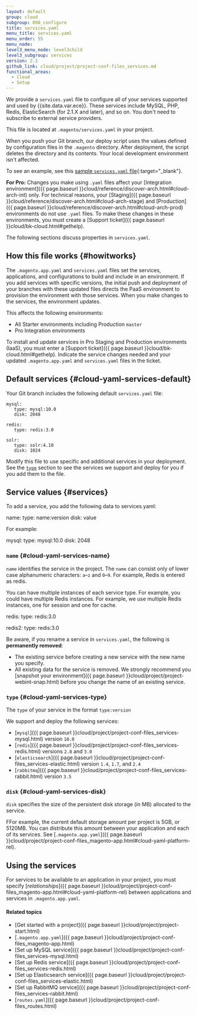 ```yaml
---
layout: default
group: cloud
subgroup: 090_configure
title: services.yaml
menu_title: services.yaml
menu_order: 55
menu_node:
level3_menu_node: level3child
level3_subgroup: services
version: 2.1
github_link: cloud/project/project-conf-files_services.md
functional_areas:
  - Cloud
  - Setup
---
```


We provide a `services.yaml` file to configure all of your services supported and used by {{site.data.var.ece}}. These services include MySQL, PHP, Redis, ElasticSearch (for 2.1.X and later), and so on. You don't need to subscribe to external service providers.

This file is located at `.magento/services.yaml` in your project.

<div class="bs-callout bs-callout-info" id="info">
  <p>When you push your Git branch, our deploy script uses the values defined by configuration files in the <code>.magento</code> directory. After deployment, the script deletes the directory and its contents. Your local development environment isn't affected.</p>
</div>

To see an example, see this [sample `services.yaml` file](https://github.com/magento/magento-cloud/blob/master/.magento/services.yaml){:target="_blank"}.

**For Pro:** Changes you make using `.yaml` files affect your [Integration environment]({{ page.baseurl }}cloud/reference/discover-arch.html#cloud-arch-int) only. For technical reasons, your [Staging]({{ page.baseurl }}cloud/reference/discover-arch.html#cloud-arch-stage) and [Production]({{ page.baseurl }}cloud/reference/discover-arch.html#cloud-arch-prod) environments do not use `.yaml` files. To make these changes in these environments, you must create a [Support ticket]({{ page.baseurl }}cloud/bk-cloud.html#gethelp).

The following sections discuss properties in `services.yaml`.

## How this file works {#howitworks}
The `.magento.app.yaml` and `services.yaml` files set the services, applications, and configurations to build and include in an environment. If you add services with specific versions, the initial push and deployment of your branches with these updated files directs the PaaS environment to provision the environment with those services. When you make changes to the services, the environment updates.

This affects the following environments:

* All Starter environments including Production `master`
* Pro Integration environments

To install and update services in Pro Staging and Production environments (IaaS), you must enter a [Support ticket]({{ page.baseurl }}cloud/bk-cloud.html#gethelp). Indicate the service changes needed and your updated `.magento.app.yaml` and `services.yaml` files in the ticket.

## Default services {#cloud-yaml-services-default}
Your Git branch includes the following default `services.yaml` file:

	mysql:
	   type: mysql:10.0
	   disk: 2048

	redis:
	   type: redis:3.0

	solr:
	   type: solr:4.10
	   disk: 1024

Modify this file to use specific and additional services in your deployment. See the [`type`](#cloud-yaml-services-type) section to see the services we support and deploy for you if you add them to the file.

## Service values {#services}
To add a service, you add the following data to services.yaml:

  name:
     type: name:version
     disk: value

For example:

  mysql:
     type: mysql:10.0
     disk: 2048

### `name` {#cloud-yaml-services-name}
`name` identifies the service in the project. The `name` can consist only of lower case alphanumeric characters: `a`&ndash;`z` and `0`&ndash;`9`. For example, Redis is entered as redis.

You can have multiple instances of each service type. For example, you could have multiple Redis instances. For example, we use multiple Redis instances, one for session and one for cache.

  redis:
     type: redis:3.0

  redis2:
     type: redis:3.0

Be aware, if you rename a service in `services.yaml`, the following is **permanently removed**:

* The existing service before creating a new service with the new name you specify.
* All existing data for the service is removed. We strongly recommend you [snapshot your environment]({{ page.baseurl }}cloud/project/project-webint-snap.html) before you change the name of an existing service.

### `type` {#cloud-yaml-services-type}
The `type` of your service in the format `type:version`

We support and deploy the following services:

*	[`mysql`]({{ page.baseurl }}cloud/project/project-conf-files_services-mysql.html) version `10.0`
*	[`redis`]({{ page.baseurl }}cloud/project/project-conf-files_services-redis.html) versions `2.8` and `3.0`
*	[`elasticsearch`]({{ page.baseurl }}cloud/project/project-conf-files_services-elastic.html) version `1.4`, `1.7`, and `2.4`
*	[`rabbitmq`]({{ page.baseurl }}cloud/project/project-conf-files_services-rabbit.html) version `3.5`

### `disk` {#cloud-yaml-services-disk}

`disk` specifies the size of the persistent disk storage (in MB) allocated to the service.

FFor example, the current default storage amount per project is 5GB, or 5120MB. You can distribute this amount between your application and each of its services. See [`.magento.app.yaml`]({{ page.baseurl }}cloud/project/project-conf-files_magento-app.html#cloud-yaml-platform-rel).

## Using the services
For services to be available to an application in your project, you must specify [*relationships*]({{ page.baseurl }}cloud/project/project-conf-files_magento-app.html#cloud-yaml-platform-rel) between applications and services in `.magento.app.yaml`.

#### Related topics
*	[Get started with a project]({{ page.baseurl }}cloud/project/project-start.html)
*	[`.magento.app.yaml`]({{ page.baseurl }}cloud/project/project-conf-files_magento-app.html)
*	[Set up MySQL service]({{ page.baseurl }}cloud/project/project-conf-files_services-mysql.html)
*	[Set up Redis service]({{ page.baseurl }}cloud/project/project-conf-files_services-redis.html)
*	[Set up Elasticsearch service]({{ page.baseurl }}cloud/project/project-conf-files_services-elastic.html)
*	[Set up RabbitMQ service]({{ page.baseurl }}cloud/project/project-conf-files_services-rabbit.html)
*	[`routes.yaml`]({{ page.baseurl }}cloud/project/project-conf-files_routes.html)
